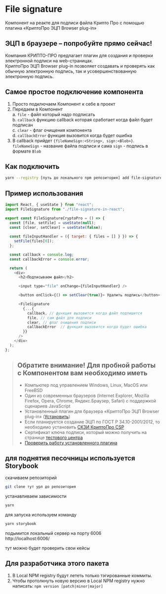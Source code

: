 # File signature 
Компонент на реакте для подписи файла Крипто Про с помощью плагина «КриптоПро ЭЦП Browser plug-in»  

## ЭЦП в браузере – попробуйте прямо сейчас!
Компания КРИПТО-ПРО предлагает плагин для создания и проверки электронной подписи на web-страницах.   
КриптоПро ЭЦП Browser plug-in позволяет создавать и проверять как обычную электронную подпись, так и усовершенствованную электронную подпись. 

## Самое простое подключение компонента
1. Просто подключаем Компонент к себе в проект   
2. Передаем в Компонент   
 a. `file` - файл который надо подписать   
 b. `callback` функцию  callback которая сработает когда файл будет подписан  
 c. `clear` - флаг очищения компонента   
 d. `callbackError`  функция вызовится когда будет ошибка
3. В callback прийдет `{fileNameSign:<String>, sign:<Blob>}`. `fileNameSign` - название файла подписи и сама `sign` - подпись в формате `Blob`

## Как подключить
```bash
yarn --registry [путь до локального npm репозитория] add file-signature-in-react 
```



## Пример использования
```js
import React, { useState } from "react";
import FileSignature from "./file-signature-in-react";

export const FileSignatureCryptoPro = () => {
  const [file, setFile] = useState(null);
  const [clear, setClear] = useState(false);
  
  const fileInputHandler = ({ target: { files = [] } }) => {
    setFile(files[0]);
  };

  const callback = console.log;
  const callbackError = console.error;

  return (
    <div>
      <h2>Подписываем файл</h2>

      <input type="file" onChange={fileInputHandler} />

      <button onClick={() => setClear(true)}> Удалить подпись</button>

      <FileSignature
        {...{
          callback, // функция вызовится когда файл подпишится
          file, // сам файл для подписи
          clear, // флаг очищения подписи
          callbackError  // функция вызовится когда будет ошибка
        }}
      />
    </div>
  );
};

```

> ## Обратите внимание! Для пробной работы с Компонентом вам необходимо иметь
> * Компьютер под управлением Windows, Linux, MacOS или FreeBSD
> * Один из современных браузеров (Internet Explorer, Mozilla Firefox, Opera, Chrome, Яндекс.Браузер, Safari) с поддержкой сценариев JavaScript
> * Установленный плагин для браузера «КриптоПро ЭЦП Browser plug-in» ([Установить](https://www.cryptopro.ru/products/cades/plugin/get_2_0))
> * Если планируется создание ЭЦП по ГОСТ Р 34.10-2001/2012, то необходимо установить [СКЗИ КриптоПро CSP](https://www.cryptopro.ru/products/csp/overview)
> * Cертификат ключа подписи, который можно получить на странице [тестового центра](https://www.cryptopro.ru/certsrv/certrqma.asp)
> * [Проверить работу установленного плагина](https://www.cryptopro.ru/sites/default/files/products/cades/demopage/simple.html) 

## для поднятия песочницы используется Storybook
скачиваем репозиторий
```bash
git clone тут урл до репозитория
```

устанавливаем зависимости
```bash
yarn
```

для запуска используем команду   
```bash
yarn storybook
```
подымится локальный сервер на порту 6006   
http://localhost:6006/   

тут можно будет проверить свои кейсы

## Для разработчика этого пакета

1. В Local NPM registry будут лететь только тэгированные коммиты.
2. Чтобы протолкнуть новую версию в Local NPM registry нужно написать: `npm version [patch|minor|major]`

